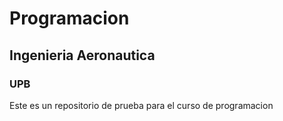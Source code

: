 # Programacion
## Ingenieria Aeronautica
### UPB

Este es un repositorio de prueba para el curso de programacion 
